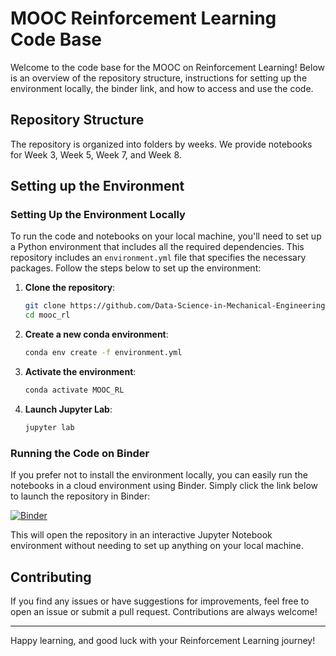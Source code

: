 # MOOC Reinforcement Learning Code Base

Welcome to the code base for the MOOC on Reinforcement Learning! Below is an overview of the repository structure, instructions for setting up the environment locally, the binder link, and how to access and use the code.

## Repository Structure

The repository is organized into folders by weeks. We provide notebooks for Week 3, Week 5, Week 7, and Week 8.

## Setting up the Environment

### Setting Up the Environment Locally

To run the code and notebooks on your local machine, you'll need to set up a Python environment that includes all the required dependencies. This repository includes an `environment.yml` file that specifies the necessary packages. Follow the steps below to set up the environment:

1. **Clone the repository**:

    ```bash
    git clone https://github.com/Data-Science-in-Mechanical-Engineering/mooc_rl.git
    cd mooc_rl
    ```
2. **Create a new conda environment**:

    ```bash
    conda env create -f environment.yml
    ```
3. **Activate the environment**:

    ```bash
    conda activate MOOC_RL
    ```
4. **Launch Jupyter Lab**:

    ```bash
    jupyter lab
    ```


### Running the Code on Binder 

If you prefer not to install the environment locally, you can easily run the notebooks in a cloud environment using Binder. Simply click the link below to launch the repository in Binder:

[![Binder](https://mybinder.org/badge_logo.svg)](https://mybinder.org/v2/gh/Data-Science-in-Mechanical-Engineering/mooc_rl/HEAD)

This will open the repository in an interactive Jupyter Notebook environment without needing to set up anything on your local machine.

## Contributing

If you find any issues or have suggestions for improvements, feel free to open an issue or submit a pull request. Contributions are always welcome!

--- 

Happy learning, and good luck with your Reinforcement Learning journey!